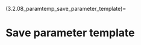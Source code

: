 (3.2.08_paramtemp_save_parameter_template)=
# Save parameter template

<!-- Once the parameters are defined in the above steps, they will be
included within the \"NM\" MATLAB structure and will be ready to be
\"initialised\" in the previous menu. However, the user also has the
option here of saving the parameter settings into a separate .mat file
so that they could re-load them for another analysis. This allows the
user to be certain that the same parameters are applied in analyses with
different data.

Please note when saving that loading parameter templates from different
versions of NeuroMiner is currently unsupported. -->

